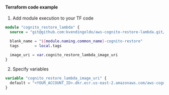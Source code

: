 #### Terraform code example

1. Add module execution to your TF code

```terraform
module "cognito_restore_lambda" {
  source = "git@github.com:kvendingoldo/aws-cognito-restore-lambda.git//files/terraform/module?ref=rc/0.1.0"

  blank_name = "${module.naming.common_name}-cognito-restore"
  tags       = local.tags

  image_uri = var.cognito_restore_lambda_image_uri
}
```

2. Specify variables

```terraform
variable "cognito_restore_lambda_image_uri" {
  default = "<YOUR_ACCOUNT_ID>.dkr.ecr.us-east-2.amazonaws.com/aws-cognito_restore_lambda:<VERSION>"
}
```